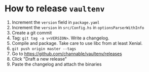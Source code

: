 # How to release `vaultenv`

 1. Increment the `version` field in `package.yaml`
 1. Increment the `version` in `src/Config.hs` in `optionsParserWithInfo`
 1. Create a git commit
 1. Tag: `git tag -a v<VERSION>`. Write a changelog.
 1. Compile and package. Take care to use libc from at least Xenial.
 1. `git push origin master --tags`
 1. Go to https://github.com/channable/vaultenv/releases
 1. Click "Draft a new release"
 1. Paste the changelog and attach the binaries
